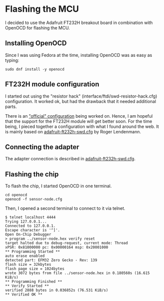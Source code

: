 # Flashing the MCU
I decided to use the Adafruit FT232H breakout board in combination with OpenOCD for flashing the MCU.

## Installing OpenOCD
Since I was using Fedora at the time, installing OpenOCD was as easy as typing:

```
sudo dnf install -y openocd
```

## FT232H module configuration
I started out using the "resistor hack" (interface/ftdi/swd-resistor-hack.cfg) configuration.
It worked ok, but had the drawback that it needed additional parts.

There is an ["official" configuration](http://openocd.zylin.com/#/c/2274) being worked on.
Hence, I am hopeful that the support for the FT232H module will get better soon.
For the time being, I pieced together a configuration with what I found around the web.
It is mainly based on [adafruit-ft232h-swd.cfg](http://openocd.zylin.com/#/c/4075/1/tcl/interface/ftdi/adafruit-ft232h-swd.cfg) by Roger Lendenmann.

## Connecting the adapter
The adapter connection is described in [adafruit-ft232h-swd.cfg](http://openocd.zylin.com/#/c/4075/1/tcl/interface/ftdi/adafruit-ft232h-swd.cfg).

## Flashing the chip
To flash the chip, I started OpenOCD in one terminal.
```
cd openocd
openocd -f sensor-node.cfg
```

Then, I opened a second terminal to connect to it via telnet.
```
$ telnet localhost 4444
Trying 127.0.0.1...
Connected to 127.0.0.1.
Escape character is '^]'.
Open On-Chip Debugger
> program ../sensor-node.hex verify reset
target halted due to debug-request, current mode: Thread
xPSR: 0x81000000 pc: 0x00000164 msp: 0x20001000
** Programming Started **
auto erase enabled
detected part: EFM32 Zero Gecko - Rev: 139
flash size = 32kbytes
flash page size = 1024bytes
wrote 3072 bytes from file ../sensor-node.hex in 0.180560s (16.615 KiB/s)
** Programming Finished **
** Verify Started **
verified 2888 bytes in 0.036852s (76.531 KiB/s)
** Verified OK **
```
